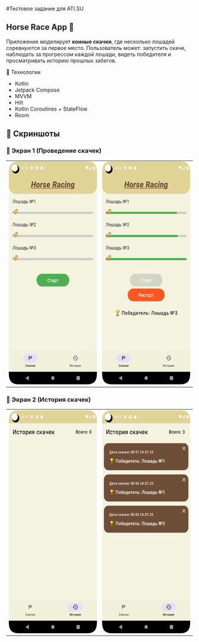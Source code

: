 #Тестовое задание для ATI.SU

## Horse Race App 🐎
Приложение моделирует **конные скачки**, где несколько лошадей соревнуются за первое место. 
Пользователь может: запустить скачи, наблюдать за прогрессом каждой лошади, видеть победителя и просматривать историю прошлых забегов.


🚀 Технологии
- Kotlin
- Jetpack Compose
- MVVM
- Hilt 
- Kotlin Coroutines + StateFlow
- Room

## 📱 Скриншоты

### 🏁 Экран 1 (Проведение скачек)
<table>
  <tr>
    <td><img src="https://github.com/vlandoX/HorseRaceApp/blob/main/Screenshot_1.png?raw=true" width="300" height="600"/></td>
    <td><img src="https://github.com/vlandoX/HorseRaceApp/blob/main/Screenshot_3.png?raw=true" width="300" height="600"/></td>
  </tr>
</table>

### 📜 Экран 2 (История скачек)
<table>
  <tr>
    <td><img src="https://github.com/vlandoX/HorseRaceApp/blob/main/Screenshot_2.png?raw=true" width="300" height="600"/></td>
    <td><img src="https://github.com/vlandoX/HorseRaceApp/blob/main/Screenshot_4.png?raw=true" width="300" height="600"/></td>
  </tr>
</table>
